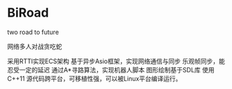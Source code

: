 # BiRoad
two road to future

网络多人对战贪吃蛇

采用RTTI实现ECS架构
基于异步Asio框架，实现网络通信与同步
乐观帧同步，能忍受一定的延迟
通过A*寻路算法，实现机器人脚本
图形绘制基于SDL库
使用C++11
源代码跨平台，可移植性强，可以被Linux平台编译运行。